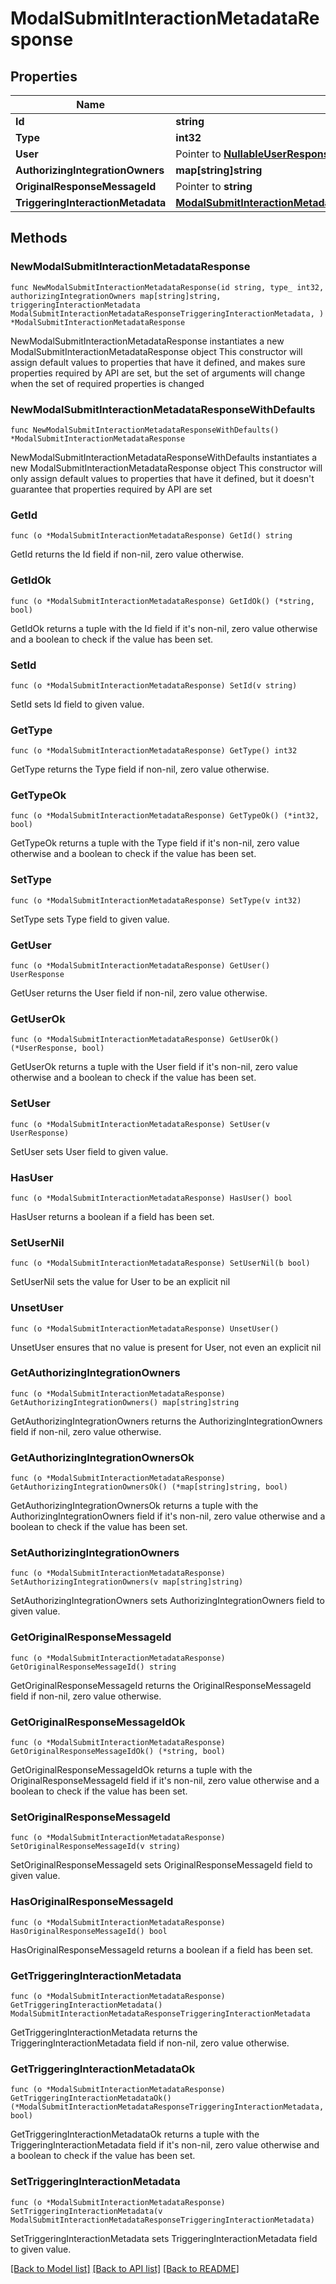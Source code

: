 # ModalSubmitInteractionMetadataResponse

## Properties

Name | Type | Description | Notes
------------ | ------------- | ------------- | -------------
**Id** | **string** |  | 
**Type** | **int32** |  | 
**User** | Pointer to [**NullableUserResponse**](UserResponse.md) |  | [optional] 
**AuthorizingIntegrationOwners** | **map[string]string** |  | 
**OriginalResponseMessageId** | Pointer to **string** |  | [optional] 
**TriggeringInteractionMetadata** | [**ModalSubmitInteractionMetadataResponseTriggeringInteractionMetadata**](ModalSubmitInteractionMetadataResponseTriggeringInteractionMetadata.md) |  | 

## Methods

### NewModalSubmitInteractionMetadataResponse

`func NewModalSubmitInteractionMetadataResponse(id string, type_ int32, authorizingIntegrationOwners map[string]string, triggeringInteractionMetadata ModalSubmitInteractionMetadataResponseTriggeringInteractionMetadata, ) *ModalSubmitInteractionMetadataResponse`

NewModalSubmitInteractionMetadataResponse instantiates a new ModalSubmitInteractionMetadataResponse object
This constructor will assign default values to properties that have it defined,
and makes sure properties required by API are set, but the set of arguments
will change when the set of required properties is changed

### NewModalSubmitInteractionMetadataResponseWithDefaults

`func NewModalSubmitInteractionMetadataResponseWithDefaults() *ModalSubmitInteractionMetadataResponse`

NewModalSubmitInteractionMetadataResponseWithDefaults instantiates a new ModalSubmitInteractionMetadataResponse object
This constructor will only assign default values to properties that have it defined,
but it doesn't guarantee that properties required by API are set

### GetId

`func (o *ModalSubmitInteractionMetadataResponse) GetId() string`

GetId returns the Id field if non-nil, zero value otherwise.

### GetIdOk

`func (o *ModalSubmitInteractionMetadataResponse) GetIdOk() (*string, bool)`

GetIdOk returns a tuple with the Id field if it's non-nil, zero value otherwise
and a boolean to check if the value has been set.

### SetId

`func (o *ModalSubmitInteractionMetadataResponse) SetId(v string)`

SetId sets Id field to given value.


### GetType

`func (o *ModalSubmitInteractionMetadataResponse) GetType() int32`

GetType returns the Type field if non-nil, zero value otherwise.

### GetTypeOk

`func (o *ModalSubmitInteractionMetadataResponse) GetTypeOk() (*int32, bool)`

GetTypeOk returns a tuple with the Type field if it's non-nil, zero value otherwise
and a boolean to check if the value has been set.

### SetType

`func (o *ModalSubmitInteractionMetadataResponse) SetType(v int32)`

SetType sets Type field to given value.


### GetUser

`func (o *ModalSubmitInteractionMetadataResponse) GetUser() UserResponse`

GetUser returns the User field if non-nil, zero value otherwise.

### GetUserOk

`func (o *ModalSubmitInteractionMetadataResponse) GetUserOk() (*UserResponse, bool)`

GetUserOk returns a tuple with the User field if it's non-nil, zero value otherwise
and a boolean to check if the value has been set.

### SetUser

`func (o *ModalSubmitInteractionMetadataResponse) SetUser(v UserResponse)`

SetUser sets User field to given value.

### HasUser

`func (o *ModalSubmitInteractionMetadataResponse) HasUser() bool`

HasUser returns a boolean if a field has been set.

### SetUserNil

`func (o *ModalSubmitInteractionMetadataResponse) SetUserNil(b bool)`

 SetUserNil sets the value for User to be an explicit nil

### UnsetUser
`func (o *ModalSubmitInteractionMetadataResponse) UnsetUser()`

UnsetUser ensures that no value is present for User, not even an explicit nil
### GetAuthorizingIntegrationOwners

`func (o *ModalSubmitInteractionMetadataResponse) GetAuthorizingIntegrationOwners() map[string]string`

GetAuthorizingIntegrationOwners returns the AuthorizingIntegrationOwners field if non-nil, zero value otherwise.

### GetAuthorizingIntegrationOwnersOk

`func (o *ModalSubmitInteractionMetadataResponse) GetAuthorizingIntegrationOwnersOk() (*map[string]string, bool)`

GetAuthorizingIntegrationOwnersOk returns a tuple with the AuthorizingIntegrationOwners field if it's non-nil, zero value otherwise
and a boolean to check if the value has been set.

### SetAuthorizingIntegrationOwners

`func (o *ModalSubmitInteractionMetadataResponse) SetAuthorizingIntegrationOwners(v map[string]string)`

SetAuthorizingIntegrationOwners sets AuthorizingIntegrationOwners field to given value.


### GetOriginalResponseMessageId

`func (o *ModalSubmitInteractionMetadataResponse) GetOriginalResponseMessageId() string`

GetOriginalResponseMessageId returns the OriginalResponseMessageId field if non-nil, zero value otherwise.

### GetOriginalResponseMessageIdOk

`func (o *ModalSubmitInteractionMetadataResponse) GetOriginalResponseMessageIdOk() (*string, bool)`

GetOriginalResponseMessageIdOk returns a tuple with the OriginalResponseMessageId field if it's non-nil, zero value otherwise
and a boolean to check if the value has been set.

### SetOriginalResponseMessageId

`func (o *ModalSubmitInteractionMetadataResponse) SetOriginalResponseMessageId(v string)`

SetOriginalResponseMessageId sets OriginalResponseMessageId field to given value.

### HasOriginalResponseMessageId

`func (o *ModalSubmitInteractionMetadataResponse) HasOriginalResponseMessageId() bool`

HasOriginalResponseMessageId returns a boolean if a field has been set.

### GetTriggeringInteractionMetadata

`func (o *ModalSubmitInteractionMetadataResponse) GetTriggeringInteractionMetadata() ModalSubmitInteractionMetadataResponseTriggeringInteractionMetadata`

GetTriggeringInteractionMetadata returns the TriggeringInteractionMetadata field if non-nil, zero value otherwise.

### GetTriggeringInteractionMetadataOk

`func (o *ModalSubmitInteractionMetadataResponse) GetTriggeringInteractionMetadataOk() (*ModalSubmitInteractionMetadataResponseTriggeringInteractionMetadata, bool)`

GetTriggeringInteractionMetadataOk returns a tuple with the TriggeringInteractionMetadata field if it's non-nil, zero value otherwise
and a boolean to check if the value has been set.

### SetTriggeringInteractionMetadata

`func (o *ModalSubmitInteractionMetadataResponse) SetTriggeringInteractionMetadata(v ModalSubmitInteractionMetadataResponseTriggeringInteractionMetadata)`

SetTriggeringInteractionMetadata sets TriggeringInteractionMetadata field to given value.



[[Back to Model list]](../README.md#documentation-for-models) [[Back to API list]](../README.md#documentation-for-api-endpoints) [[Back to README]](../README.md)


